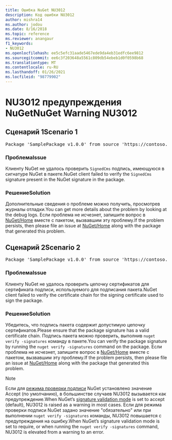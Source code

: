 ```yaml
---
title: Ошибка NuGet NU3012
description: Код ошибки NU3012
author: mishra14
ms.author: jodou
ms.date: 8/16/2018
ms.topic: reference
ms.reviewer: anangaur
f1_keywords:
- NU3012
ms.openlocfilehash: ee5c5efc31aade5467ede9da4eb31edfc6ee9812
ms.sourcegitcommit: ee6c3f203648a5561c809db54ebeb1d0f0598b68
ms.translationtype: MT
ms.contentlocale: ru-RU
ms.lasthandoff: 01/26/2021
ms.locfileid: "98779902"
---
```

# <a name="nuget-warning-nu3012"></a><span data-ttu-id="cc6b3-103">NU3012 предупреждения NuGet</span><span class="sxs-lookup"><span data-stu-id="cc6b3-103">NuGet Warning NU3012</span></span>

## <a name="scenario-1"></a><span data-ttu-id="cc6b3-104">Сценарий 1</span><span class="sxs-lookup"><span data-stu-id="cc6b3-104">Scenario 1</span></span>

<pre>Package 'SamplePackage v1.0.0' from source 'https://contoso.com/index.json': The primary signature validation failed.</pre>

### <a name="issue"></a><span data-ttu-id="cc6b3-105">Проблема</span><span class="sxs-lookup"><span data-stu-id="cc6b3-105">Issue</span></span>

<span data-ttu-id="cc6b3-106">Клиенту NuGet не удалось проверить `SignedCms` подпись, имеющуюся в сигнатуре NuGet в пакете.</span><span class="sxs-lookup"><span data-stu-id="cc6b3-106">NuGet client failed to verify the `SignedCms` signature present in the NuGet signature in the package.</span></span>


### <a name="solution"></a><span data-ttu-id="cc6b3-107">Решение</span><span class="sxs-lookup"><span data-stu-id="cc6b3-107">Solution</span></span>

<span data-ttu-id="cc6b3-108">Дополнительные сведения о проблеме можно получить, просмотрев журналы отладки.</span><span class="sxs-lookup"><span data-stu-id="cc6b3-108">You can get more details about the problem by looking at the debug logs.</span></span> <span data-ttu-id="cc6b3-109">Если проблема не исчезнет, запишите вопрос в [NuGet/Home](https://github.com/NuGet/Home/issues) вместе с пакетом, вызвавшим эту проблему.</span><span class="sxs-lookup"><span data-stu-id="cc6b3-109">If the problem persists, then please file an issue at [NuGet/Home](https://github.com/NuGet/Home/issues) along with the package that generated this problem.</span></span>



## <a name="scenario-2"></a><span data-ttu-id="cc6b3-110">Сценарий 2</span><span class="sxs-lookup"><span data-stu-id="cc6b3-110">Scenario 2</span></span>

<pre>Package 'SamplePackage v1.0.0' from source 'https://contoso.com/index.json': The primary signature found a chain building issue:  A certificate chain processed, but terminated in a root certificate which is not trusted by the trust provider.</pre>

### <a name="issue"></a><span data-ttu-id="cc6b3-111">Проблема</span><span class="sxs-lookup"><span data-stu-id="cc6b3-111">Issue</span></span>

<span data-ttu-id="cc6b3-112">Клиенту NuGet не удалось проверить цепочку сертификатов для сертификата подписи, используемого для подписания пакета.</span><span class="sxs-lookup"><span data-stu-id="cc6b3-112">NuGet client failed to verify the certificate chain for the signing certificate used to sign the package.</span></span>


### <a name="solution"></a><span data-ttu-id="cc6b3-113">Решение</span><span class="sxs-lookup"><span data-stu-id="cc6b3-113">Solution</span></span>

<span data-ttu-id="cc6b3-114">Убедитесь, что подпись пакета содержит допустимую цепочку сертификатов.</span><span class="sxs-lookup"><span data-stu-id="cc6b3-114">Please ensure that the package signature has a valid certificate chain.</span></span> <span data-ttu-id="cc6b3-115">Подпись пакета можно проверить, выполнив `nuget verify -signatures` команду в пакете.</span><span class="sxs-lookup"><span data-stu-id="cc6b3-115">You can verify the package signature by running the `nuget verify -signatures` command on the package.</span></span> <span data-ttu-id="cc6b3-116">Если проблема не исчезнет, запишите вопрос в [NuGet/Home](https://github.com/NuGet/Home/issues) вместе с пакетом, вызвавшим эту проблему.</span><span class="sxs-lookup"><span data-stu-id="cc6b3-116">If the problem persists, then please file an issue at [NuGet/Home](https://github.com/NuGet/Home/issues) along with the package that generated this problem.</span></span>


> [!Note]
> <span data-ttu-id="cc6b3-117">Если для [режима проверки подписи](../../consume-packages/installing-signed-packages.md#configure-package-signature-requirements) NuGet установлено значение Accept (по умолчанию), в большинстве случаев NU3012 вызывается как предупреждение.</span><span class="sxs-lookup"><span data-stu-id="cc6b3-117">When NuGet’s [signature validation mode](../../consume-packages/installing-signed-packages.md#configure-package-signature-requirements) is set to accept (default), NU3012 is raised as a warning in most cases.</span></span> <span data-ttu-id="cc6b3-118">Если для режима проверки подписи NuGet задано значение "обязательно" или при выполнении `nuget verify -signatures` команды, NU3012 повышается с предупреждения на ошибку.</span><span class="sxs-lookup"><span data-stu-id="cc6b3-118">When NuGet’s signature validation mode is set to require, or when running the `nuget verify -signatures` command, NU3012 is elevated from a warning to an error.</span></span> 

